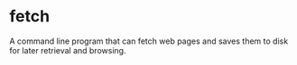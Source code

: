 # fetch
A command line program that can fetch web pages and saves them to disk for later retrieval and browsing.
